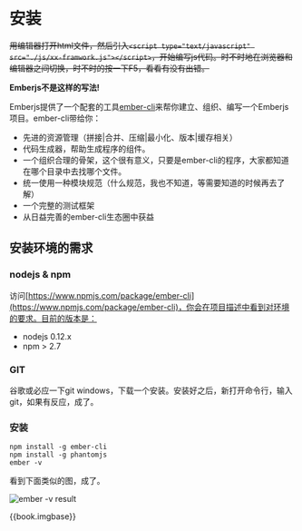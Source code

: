 # 安装

~~用编辑器打开html文件，然后引入```<script type="text/javascript" src="./js/xx-framwork.js"></script>```，开始编写js代码。时不时地在浏览器和编辑器之间切换，时不时的按一下F5，看看有没有出错。~~

__Emberjs不是这样的写法!__

Emberjs提供了一个配套的工具[ember-cli](http://www.ember-cli.com/)来帮你建立、组织、编写一个Emberjs项目。ember-cli带给你：

* 先进的资源管理（拼接|合并、压缩|最小化、版本|缓存相关）
* 代码生成器，帮助生成程序的组件。
* 一个组织合理的骨架，这个很有意义，只要是ember-cli的程序，大家都知道在哪个目录中去找哪个文件。
* 统一使用一种模块规范（什么规范，我也不知道，等需要知道的时候再去了解）
* 一个完整的测试框架
* 从日益完善的ember-cli生态圈中获益

## 安装环境的需求

### nodejs & npm

访问[https://www.npmjs.com/package/ember-cli](https://www.npmjs.com/package/ember-cli)，你会在项目描述中看到对环境的要求。目前的版本是：

* nodejs 0.12.x
* npm > 2.7

### GIT

谷歌或必应一下git windows，下载一个安装。安装好之后，新打开命令行，输入git，如果有反应，成了。


### 安装

```shell
npm install -g ember-cli
npm install -g phantomjs
ember -v
```

看到下面类似的图，成了。

![ember -v result][ember-v]

{{book.imgbase}}

[ember-v]:{{book.imgbase}}/ember-v-result.png "执行ember -v的输出结果"
